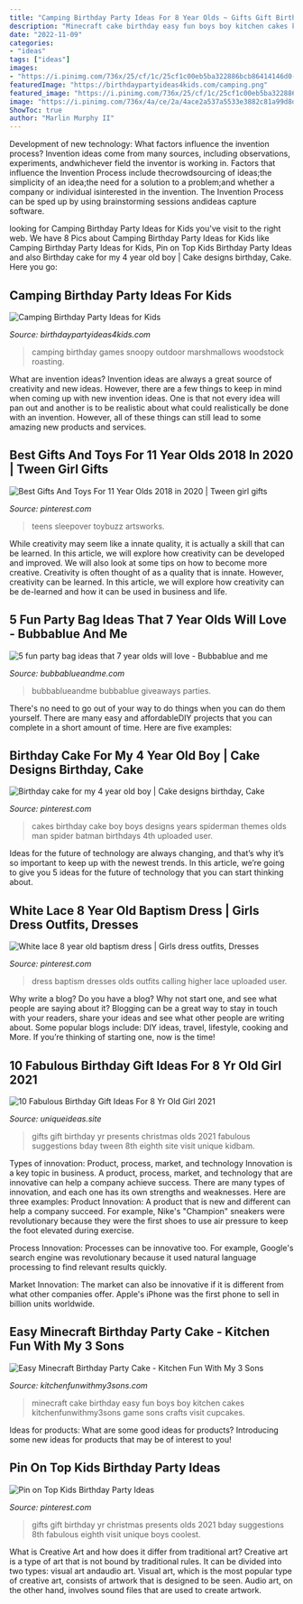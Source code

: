 ```yaml
---
title: "Camping Birthday Party Ideas For 8 Year Olds ~ Gifts Gift Birthday Yr Christmas Presents Olds 2021 Bday Suggestions 8th Fabulous Eighth Visit Unique Boys Coolest"
description: "Minecraft cake birthday easy fun boys boy kitchen cakes kitchenfunwithmy3sons game sons crafts visit cupcakes"
date: "2022-11-09"
categories:
- "ideas"
tags: ["ideas"]
images:
- "https://i.pinimg.com/736x/25/cf/1c/25cf1c00eb5ba322886bcb86414146d0--higher-calling-baptism-dress.jpg"
featuredImage: "https://birthdaypartyideas4kids.com/camping.png"
featured_image: "https://i.pinimg.com/736x/25/cf/1c/25cf1c00eb5ba322886bcb86414146d0--higher-calling-baptism-dress.jpg"
image: "https://i.pinimg.com/736x/4a/ce/2a/4ace2a537a5533e3882c81a99d8d634e.jpg"
ShowToc: true
author: "Marlin Murphy II"
---
```



Development of new technology: What factors influence the invention process?
Invention ideas come from many sources, including observations, experiments, andwhichever field the inventor is working in. Factors that influence the Invention Process include thecrowdsourcing of ideas;the simplicity of an idea;the need for a solution to a problem;and whether a company or individual isinterested in the invention. The Invention Process can be sped up by using brainstorming sessions andideas capture software.

	

		
looking for Camping Birthday Party Ideas for Kids you've visit to the right web. We have 8 Pics about Camping Birthday Party Ideas for Kids like Camping Birthday Party Ideas for Kids, Pin on Top Kids Birthday Party Ideas and also Birthday cake for my 4 year old boy | Cake designs birthday, Cake. Here you go:
		
    
## Camping Birthday Party Ideas For Kids

<img loading=lazy src="https://birthdaypartyideas4kids.com/camping.png" onerror="this.onerror=null;this.src='https://tse4.mm.bing.net/th?id=OIP.md6ccf3xfugn37bFLA8H3AAAAA&amp;pid=15.1';" alt="Camping Birthday Party Ideas for Kids">

_Source: birthdaypartyideas4kids.com_

>camping birthday games snoopy outdoor marshmallows woodstock roasting. 

	

What are invention ideas?
Invention ideas are always a great source of creativity and new ideas. However, there are a few things to keep in mind when coming up with new invention ideas. One is that not every idea will pan out and another is to be realistic about what could realistically be done with an invention. However, all of these things can still lead to some amazing new products and services.

    
## Best Gifts And Toys For 11 Year Olds 2018 In 2020 | Tween Girl Gifts

<img loading=lazy src="https://i.pinimg.com/736x/4a/ce/2a/4ace2a537a5533e3882c81a99d8d634e.jpg" onerror="this.onerror=null;this.src='https://tse2.mm.bing.net/th?id=OIP.L6lMdqcS2ubOEw49SE7WUgHaOG&amp;pid=15.1';" alt="Best Gifts And Toys For 11 Year Olds 2018 in 2020 | Tween girl gifts">

_Source: pinterest.com_

>teens sleepover toybuzz artsworks. 

	

While creativity may seem like a innate quality, it is actually a skill that can be learned. In this article, we will explore how creativity can be developed and improved. We will also look at some tips on how to become more creative.
Creativity is often thought of as a quality that is innate. However, creativity can be learned. In this article, we will explore how creativity can be de-learned and how it can be used in business and life.

    
## 5 Fun Party Bag Ideas That 7 Year Olds Will Love - Bubbablue And Me

<img loading=lazy src="https://bubbablueandme.com/wp-content/uploads/2016/01/5-non-boring-party-bag-ideas-for-kids-Bubbablue-and-me.jpg" onerror="this.onerror=null;this.src='https://tse4.mm.bing.net/th?id=OIP.gkiNpsQM48hHWf9NdWsl7wHaKo&amp;pid=15.1';" alt="5 fun party bag ideas that 7 year olds will love - Bubbablue and me">

_Source: bubbablueandme.com_

>bubbablueandme bubbablue giveaways parties. 

	

There's no need to go out of your way to do things when you can do them yourself. There are many easy and affordableDIY projects that you can complete in a short amount of time. Here are five examples: 

    
## Birthday Cake For My 4 Year Old Boy | Cake Designs Birthday, Cake

<img loading=lazy src="https://i.pinimg.com/736x/1e/25/a2/1e25a2bfb7e92965d2e39a8c442d5eda--spider-man-cakes--year-old-boy.jpg" onerror="this.onerror=null;this.src='https://tse2.mm.bing.net/th?id=OIP.H49Kb9Qgayb8YFrxdiNIjAHaJ4&amp;pid=15.1';" alt="Birthday cake for my 4 year old boy | Cake designs birthday, Cake">

_Source: pinterest.com_

>cakes birthday cake boy boys designs years spiderman themes olds man spider batman birthdays 4th uploaded user. 

	

Ideas for the future of technology are always changing, and that’s why it’s so important to keep up with the newest trends. In this article, we’re going to give you 5 ideas for the future of technology that you can start thinking about.

    
## White Lace 8 Year Old Baptism Dress | Girls Dress Outfits, Dresses

<img loading=lazy src="https://i.pinimg.com/736x/25/cf/1c/25cf1c00eb5ba322886bcb86414146d0--higher-calling-baptism-dress.jpg" onerror="this.onerror=null;this.src='https://tse1.mm.bing.net/th?id=OIP.6_hmDI8YV34zJ_vMXuVA5gDaEd&amp;pid=15.1';" alt="White lace 8 year old baptism dress | Girls dress outfits, Dresses">

_Source: pinterest.com_

>dress baptism dresses olds outfits calling higher lace uploaded user. 

	

Why write a blog?
Do you have a blog? Why not start one, and see what people are saying about it? Blogging can be a great way to stay in touch with your readers, share your ideas and see what other people are writing about. Some popular blogs include: DIY ideas, travel, lifestyle, cooking and More. If you’re thinking of starting one, now is the time!

    
## 10 Fabulous Birthday Gift Ideas For 8 Yr Old Girl 2021

<img loading=lazy src="https://www.uniqueideas.site/wp-content/uploads/best-gifts-for-8-year-old-girls-gift-suggestions-girl-gifts-and-tween-4.jpg" onerror="this.onerror=null;this.src='https://tse4.mm.bing.net/th?id=OIP.PJxgo5QE4TRsndmMjr6wMQHaPH&amp;pid=15.1';" alt="10 Fabulous Birthday Gift Ideas For 8 Yr Old Girl 2021">

_Source: uniqueideas.site_

>gifts gift birthday yr presents christmas olds 2021 fabulous suggestions bday tween 8th eighth site visit unique kidbam. 

	

Types of innovation: Product, process, market, and technology
Innovation is a key topic in business. A product, process, market, and technology that are innovative can help a company achieve success. There are many types of innovation, and each one has its own strengths and weaknesses. Here are three examples: 
Product Innovation: A product that is new and different can help a company succeed. For example, Nike's "Champion" sneakers were revolutionary because they were the first shoes to use air pressure to keep the foot elevated during exercise.

Process Innovation: Processes can be innovative too. For example, Google's search engine was revolutionary because it used natural language processing to find relevant results quickly.

Market Innovation: The market can also be innovative if it is different from what other companies offer. Apple's iPhone was the first phone to sell in billion units worldwide.

    
## Easy Minecraft Birthday Party Cake - Kitchen Fun With My 3 Sons

<img loading=lazy src="http://kitchenfunwithmy3sons.com/wp-content/uploads/2014/11/Minecraft-Birthday-Cake.jpg" onerror="this.onerror=null;this.src='https://tse2.mm.bing.net/th?id=OIP.6wrrsXobKFo-X1LgN0bl7gHaFj&amp;pid=15.1';" alt="Easy Minecraft Birthday Party Cake - Kitchen Fun With My 3 Sons">

_Source: kitchenfunwithmy3sons.com_

>minecraft cake birthday easy fun boys boy kitchen cakes kitchenfunwithmy3sons game sons crafts visit cupcakes. 

	

Ideas for products: What are some good ideas for products?
Introducing some new ideas for products that may be of interest to you!

    
## Pin On Top Kids Birthday Party Ideas

<img loading=lazy src="https://i.pinimg.com/originals/39/00/81/390081b7c8798d40e09ba2d68bc6d09e.jpg" onerror="this.onerror=null;this.src='https://tse3.mm.bing.net/th?id=OIP.bMTfOuIdlE4QRaVQyaRyywHaPH&amp;pid=15.1';" alt="Pin on Top Kids Birthday Party Ideas">

_Source: pinterest.com_

>gifts gift birthday yr christmas presents olds 2021 bday suggestions 8th fabulous eighth visit unique boys coolest. 

	

What is Creative Art and how does it differ from traditional art?
Creative art is a type of art that is not bound by traditional rules. It can be divided into two types: visual art andaudio art. Visual art, which is the most popular type of creative art, consists of artwork that is designed to be seen. Audio art, on the other hand, involves sound files that are used to create artwork.

